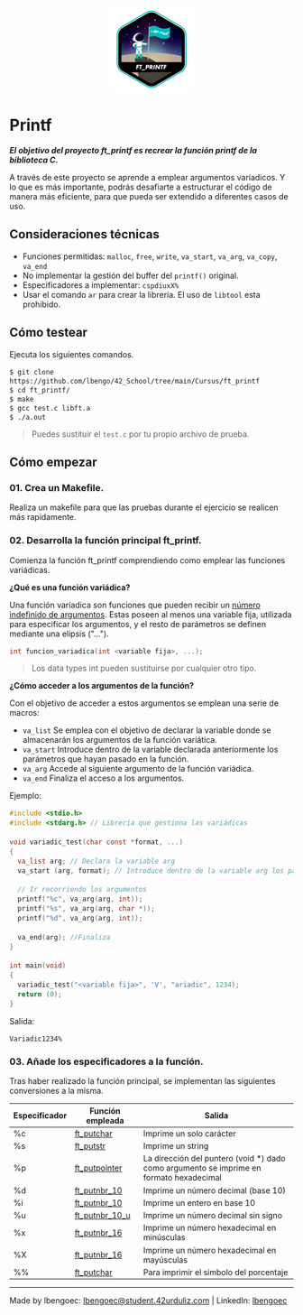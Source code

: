 <p align="center">
  <img src="https://github.com/lbengo/42_School/blob/main/42_badges/ft_printfe.png" alt="ft_printf 42 project badge"/>
</p>

# Printf

***El objetivo del proyecto ft_printf es recrear la función printf de la biblioteca C.***

A través de este proyecto se aprende a emplear argumentos varíadicos. Y lo que es más importante, podrás desafiarte a estructurar el código de manera más eficiente, para que pueda ser extendido a diferentes casos de uso.

## Consideraciones técnicas
- Funciones permitidas: `malloc`, `free`, `write`, `va_start`, `va_arg`, `va_copy`, `va_end`
- No implementar la gestión del buffer del `printf()` original.
- Especificadores a implementar: `cspdiuxX%`
- Usar el comando `ar` para crear la librería. El uso de `libtool` esta prohibido.

## Cómo testear
Ejecuta los siguientes comandos.
```shell
$ git clone https://github.com/lbengo/42_School/tree/main/Cursus/ft_printf
$ cd ft_printf/
$ make
$ gcc test.c libft.a
$ ./a.out
```
> Puedes sustituir el `test.c` por tu propio archivo de prueba.

## Cómo empezar

### 01. Crea un Makefile.
Realiza un makefile para que las pruebas durante el ejercicio se realicen más rapidamente.

### 02. Desarrolla la función principal ft_printf.
Comienza la función ft_printf comprendiendo como emplear las funciones variádicas.

**¿Qué es una función variádica?**

Una función varíadica son funciones que pueden recibir un <ins>número indefinido de argumentos</ins>. Estas poseen al menos una variable fija, utilizada para especificar los argumentos, y el resto de parámetros se definen mediante una elipsis ("...").

```c
int funcion_variadica(int <variable fija>, ...);
```
>  Los data types int pueden sustituirse por cualquier otro tipo.


**¿Cómo acceder a los argumentos de la función?**

Con el objetivo de acceder a estos argumentos se emplean una serie de macros:

- `va_list` Se emplea con el objetivo de declarar la variable donde se almacenarán los argumentos de la función variática.
- `va_start` Introduce dentro de la variable declarada anteriormente los parámetros que hayan pasado en la función.
- `va_arg` Accede al siguiente argumento de la función variádica.
- `va_end` Finaliza el acceso a los argumentos.

Ejemplo:
```c
#include <stdio.h>
#include <stdarg.h> // Librería que gestiona las variádicas

void variadic_test(char const *format, ...)
{
  va_list arg; // Declara la variable arg
  va_start (arg, format); // Introduce dentro de la variable arg los parámetros a partir de format

  // Ir recorriendo los argumentos
  printf("%c", va_arg(arg, int));
  printf("%s", va_arg(arg, char *));
  printf("%d", va_arg(arg, int));

  va_end(arg); //Finaliza
}

int main(void)
{
  variadic_test("<variable fija>", 'V', "ariadic", 1234);
  return (0);
}
```
Salida:
```shell
Variadic1234%
```

### 03. Añade los especificadores a la función.
Tras haber realizado la función principal, se implementan las siguientes conversiones a la misma.

<table>
<thead>
  <tr>
    <th>Especificador</th>
    <th>Función empleada</th>
    <th>Salida</th>
  </tr>
</thead>
<tbody>
  <tr>
    <td>%c</td>
    <td><a href=https://github.com/lbengo/42_School/blob/main/Cursus/ft_printf/ft_putchar.c>ft_putchar</a></td>
    <td>Imprime un solo carácter</td>
  </tr>
  <tr>
    <td>%s</td>
    <td><a href=https://github.com/lbengo/42_School/blob/main/Cursus/ft_printf/ft_putstr.c>ft_putstr</a></td>
    <td>Imprime un string</td>
  </tr>
  <tr>
    <td>%p</td>
    <td><a href=https://github.com/lbengo/42_School/blob/main/Cursus/ft_printf/ft_putpointer.c>ft_putpointer</a></td>
    <td>La dirección del puntero (void *) dado como argumento se imprime en formato hexadecimal</td>
  </tr>
  <tr>
    <td>%d</td>
    <td><a href=https://github.com/lbengo/42_School/blob/main/Cursus/ft_printf/ft_putnbr_10.c>ft_putnbr_10</a></td>
    <td>Imprime un número decimal (base 10)</td>
  </tr>
  <tr>
    <td>%i</td>
    <td><a href=https://github.com/lbengo/42_School/blob/main/Cursus/ft_printf/ft_putnbr_10.c>ft_putnbr_10</a></td>
    <td>Imprime un entero en base 10</td>
  </tr>
  <tr>
    <td>%u</td>
    <td><a href=https://github.com/lbengo/42_School/blob/main/Cursus/ft_printf/ft_putnbr_10_u.c>ft_putnbr_10_u</a></td>
    <td>Imprime un número decimal sin signo</td>
  </tr>
  <tr>
    <td>%x</td>
    <td><a href=https://github.com/lbengo/42_School/blob/main/Cursus/ft_printf/ft_putnbr_16.c>ft_putnbr_16</a></td>
    <td>Imprime un número hexadecimal en minúsculas</td>
  </tr>
  <tr>
    <td>%X</td>
    <td><a href=https://github.com/lbengo/42_School/blob/main/Cursus/ft_printf/ft_putnbr_16.c>ft_putnbr_16</a></td>
    <td>Imprime un número hexadecimal en mayúsculas</td>
  </tr>
  <tr>
    <td>%%</td>
    <td><a href=https://github.com/lbengo/42_School/blob/main/Cursus/ft_printf/ft_putchar.c>ft_putchar</td>
    <td>Para imprimir el símbolo del porcentaje</td>
  </tr>
</tbody>
</table>

---
Made by lbengoec: lbengoec@student.42urduliz.com | LinkedIn: [lbengoec](https://www.linkedin.com/in/laura-bengoechea-navarro/)

